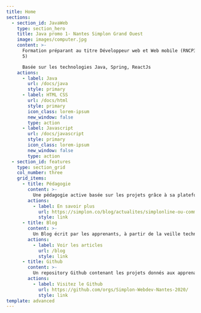 ```yaml
---
title: Home
sections:
  - section_id: JavaWeb
    type: section_hero
    title: Java promo 1- Nantes Simplon Grand Ouest
    image: images/computer.jpg
    content: >-
      Formation préparant au titre Développeur web et Web mobile (RNCP31114 niv
      5)

      Basée sur les technologies Java, Spring, ReactJs
    actions:
      - label: Java
        url: /docs/java
        style: primary
      - label: HTML CSS
        url: /docs/html
        style: primary
        icon_class: lorem-ipsum
        new_window: false
        type: action
      - label: Javascript
        url: /docs/javascript
        style: primary
        icon_class: lorem-ipsum
        new_window: false
        type: action
  - section_id: features
    type: section_grid
    col_number: three
    grid_items:
      - title: Pédagogie
        content: >-
          Une pédagogie active basée sur les projets grâce à sa plateforme Simplonline
        actions:
          - label: En savoir plus
            url: https://simplon.co/blog/actualites/simplonline-ou-comment-utiliser-le-digital-dans-l-acquisition-des-competences-professionnelles.html
            style: link
      - title: Blog
        content: >-
          Un Blog écrit par les apprenants, à partir de la veille technologique effectuée au cours de la formation.
        actions:
          - label: Voir les articles
            url: /blog
            style: link
      - title: Github
        content: >-
          Un repository Github contenant les projets donnés aux apprenants
        actions:
          - label: Visitez le Github
            url: https://github.com/orgs/Simplon-Webdev-Nantes-2020/
            style: link
template: advanced
---
```

